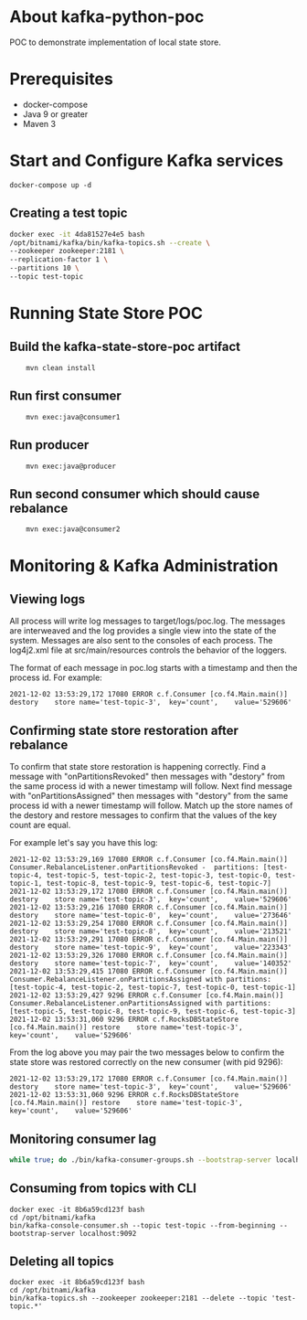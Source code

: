 # About kafka-python-poc
POC to demonstrate implementation of local state store.

# Prerequisites
* docker-compose
* Java 9 or greater
* Maven 3

# Start and Configure Kafka services
```
docker-compose up -d
```

## Creating a test topic
```bash
docker exec -it 4da81527e4e5 bash
/opt/bitnami/kafka/bin/kafka-topics.sh --create \
--zookeeper zookeeper:2181 \
--replication-factor 1 \
--partitions 10 \
--topic test-topic
```

# Running State Store POC

## Build the kafka-state-store-poc artifact
```
    mvn clean install
```

## Run first consumer
```
    mvn exec:java@consumer1
```

## Run producer
```
    mvn exec:java@producer
```

## Run second consumer which should cause rebalance
```
    mvn exec:java@consumer2
```    
# Monitoring & Kafka Administration

## Viewing logs
All process will write log messages to target/logs/poc.log.  The messages are interweaved and the log provides a single view into the state of the system. Messages are also sent to the consoles of each process.  The log4j2.xml file at src/main/resources controls the behavior of the loggers.

The format of each message in poc.log starts with a timestamp and then the process id. For example:

```
2021-12-02 13:53:29,172 17080 ERROR c.f.Consumer [co.f4.Main.main()] destory 	store name='test-topic-3',	key='count',	value='529606'
```
## Confirming state store restoration after rebalance

To confirm that state store restoration is happening correctly. Find a message with "onPartitionsRevoked" then messages with "destory" from the same process id with a newer timestamp will follow. Next find message with "onPartitionsAssigned"  then messages with "destory" from the same process id with a newer timestamp will follow.  Match up the store names of the destory and restore messages to confirm that the values of the key count are equal.

For example let's say you have this log:

```
2021-12-02 13:53:29,169 17080 ERROR c.f.Consumer [co.f4.Main.main()] Consumer.RebalanceListener.onPartitionsRevoked -  partitions: [test-topic-4, test-topic-5, test-topic-2, test-topic-3, test-topic-0, test-topic-1, test-topic-8, test-topic-9, test-topic-6, test-topic-7]
2021-12-02 13:53:29,172 17080 ERROR c.f.Consumer [co.f4.Main.main()] destory 	store name='test-topic-3',	key='count',	value='529606'
2021-12-02 13:53:29,216 17080 ERROR c.f.Consumer [co.f4.Main.main()] destory 	store name='test-topic-0',	key='count',	value='273646'
2021-12-02 13:53:29,254 17080 ERROR c.f.Consumer [co.f4.Main.main()] destory 	store name='test-topic-8',	key='count',	value='213521'
2021-12-02 13:53:29,291 17080 ERROR c.f.Consumer [co.f4.Main.main()] destory 	store name='test-topic-9',	key='count',	value='223343'
2021-12-02 13:53:29,326 17080 ERROR c.f.Consumer [co.f4.Main.main()] destory 	store name='test-topic-7',	key='count',	value='140352'
2021-12-02 13:53:29,415 17080 ERROR c.f.Consumer [co.f4.Main.main()] Consumer.RebalanceListener.onPartitionsAssigned with partitions: [test-topic-4, test-topic-2, test-topic-7, test-topic-0, test-topic-1]
2021-12-02 13:53:29,427 9296 ERROR c.f.Consumer [co.f4.Main.main()] Consumer.RebalanceListener.onPartitionsAssigned with partitions: [test-topic-5, test-topic-8, test-topic-9, test-topic-6, test-topic-3]
2021-12-02 13:53:31,060 9296 ERROR c.f.RocksDBStateStore [co.f4.Main.main()] restore 	store name='test-topic-3',	key='count',	value='529606'
```

From the log above you may pair the two messages below to confirm the state store was restored correctly on the new consumer (with pid 9296):
```
2021-12-02 13:53:29,172 17080 ERROR c.f.Consumer [co.f4.Main.main()] destory 	store name='test-topic-3',	key='count',	value='529606'
2021-12-02 13:53:31,060 9296 ERROR c.f.RocksDBStateStore [co.f4.Main.main()] restore 	store name='test-topic-3',	key='count',	value='529606'
```

## Monitoring consumer lag
```bash
while true; do ./bin/kafka-consumer-groups.sh --bootstrap-server localhost:29092 --describe --group my-group && sleep 1; done
```
## Consuming from topics with CLI
```
docker exec -it 8b6a59cd123f bash
cd /opt/bitnami/kafka
bin/kafka-console-consumer.sh --topic test-topic --from-beginning --bootstrap-server localhost:9092
```

## Deleting all topics
```
docker exec -it 8b6a59cd123f bash
cd /opt/bitnami/kafka
bin/kafka-topics.sh --zookeeper zookeeper:2181 --delete --topic 'test-topic.*'
```
